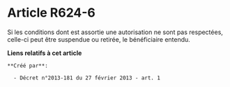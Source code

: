 # Article R624-6

Si les conditions dont est assortie une autorisation ne sont pas respectées, celle-ci peut être suspendue ou retirée, le
bénéficiaire entendu.

**Liens relatifs à cet article**

	**Créé par**:

	  - Décret n°2013-181 du 27 février 2013 - art. 1
